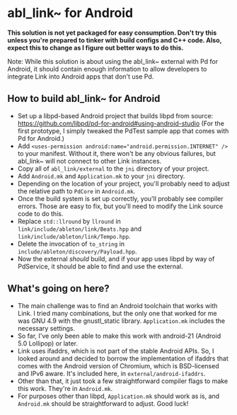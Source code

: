 # abl_link~ for Android

**This solution is not yet packaged for easy consumption. Don't try this unless you're prepared to tinker with build configs and C++ code. Also, expect this to change as I figure out better ways to do this.**

Note: While this solution is about using the abl_link~ external with Pd for Android, it should contain enough information to allow developers to integrate Link into Android apps that don't use Pd.

## How to build abl_link~ for Android

* Set up a libpd-based Android project that builds libpd from source: https://github.com/libpd/pd-for-android#using-android-studio (For the first prototype, I simply tweaked the PdTest sample app that comes with Pd for Android.)
* Add `<uses-permission android:name="android.permission.INTERNET" />` to your manifest. Without it, there won't be any obvious failures, but abl_link~ will not connect to other Link instances.
* Copy all of `abl_link/external` to the `jni` directory of your project.
* Add `Android.mk` and `Application.mk` to your `jni` directory.
* Depending on the location of your project, you'll probably need to adjust the relative path to `PdCore` in `Android.mk`.
* Once the build system is set up correctly, you'll probably see compiler errors. Those are easy to fix, but you'll need to modify the Link source code to do this.
* Replace `std::llround` by `llround` in `link/include/ableton/link/Beats.hpp` and `link/include/ableton/link/Tempo.hpp`.
* Delete the invocation of `to_string` in `include/ableton/discovery/Payload.hpp`.
* Now the external _should_ build, and if your app uses libpd by way of PdService, it should be able to find and use the external.

## What's going on here?

* The main challenge was to find an Android toolchain that works with Link. I tried many combinations, but the only one that worked for me was GNU 4.9 with the gnustl_static library. `Application.mk` includes the necessary settings. 
* So far, I've only been able to make this work with android-21 (Android 5.0 Lollipop) or later.
* Link uses ifaddrs, which is not part of the stable Android APIs. So, I looked around and decided to borrow the implementation of ifaddrs that comes with the Android version of Chromium, which is BSD-licensed and IPv6 aware. It's included here, in `external/android-ifaddrs`.
* Other than that, it just took a few straightforward compiler flags to make this work. They're in `Android.mk`.
* For purposes other than libpd, `Application.mk` should work as is, and `Android.mk` should be straightforward to adjust. Good luck!

